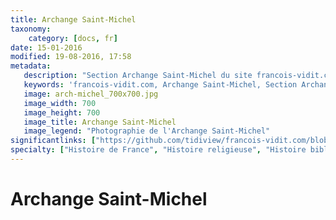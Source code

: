 ```yaml
---
title: Archange Saint-Michel
taxonomy:
    category: [docs, fr]
date: 15-01-2016
modified: 19-08-2016, 17:58
metadata:
   description: "Section Archange Saint-Michel du site francois-vidit.com"
   keywords: 'francois-vidit.com, Archange Saint-Michel, Section Archange Saint-Michel'
   image: arch-michel_700x700.jpg
   image_width: 700
   image_height: 700
   image_title: Archange Saint-Michel
   image_legend: "Photographie de l'Archange Saint-Michel"
significantlinks: ["https://github.com/tidiview/francois-vidit.com/blob/develop/user/sites/docs/pages/01.reference/mont-saint-michel/arch-michel/chapter.fr.md"]
specialty: ["Histoire de France", "Histoire religieuse", "Histoire biblique"]
---
```


# Archange Saint-Michel